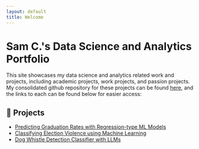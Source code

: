 ```yaml
---
layout: default
title: Welcome
---
```


# Sam C.'s Data Science and Analytics Portfolio

This site showcases my data science and analytics related work and projects, including academic projects, work projects, and passion projects. My consolidated github repository for these projects can be found [here](https://github.com/samuelco1997/Portfolio), and the links to each can be found below for easier access:

## 🔬 Projects
- [Predicting Graduation Rates with Regression-type ML Models](https://github.com/samuelco1997/Portfolio/tree/main/Predicting%20Graduation%20Rates%20with%20Regression-type%20ML%20Models)
- [Classifying Election Violence using Machine Learning](https://github.com/samuelco1997/Portfolio/tree/main/Classifying%20Election%20Violence%20using%20ML%20in%20Python)
- [Dog Whistle Detection Classifier with LLMs](https://github.com/samuelco1997/Portfolio/tree/main/Dog%20Whistle%20Detection%20with%20LLM-Generated%20Word%20Embeddings)
  
